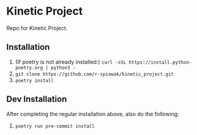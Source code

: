 # Kinetic Project

Repo for Kinetic Project.

## Installation

1. (If poetry is not already installed:) `curl -sSL https://install.python-poetry.org | python3 -`
2. `git clone https://github.com/r-spiewak/kinetic_project.git`
3. `poetry install`

## Dev Installation

After completing the regular installation above, also do the following:
1. `poetry run pre-commit install`



